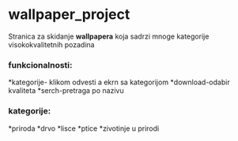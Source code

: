 # wallpaper_project
Stranica za skidanje __wallpapera__ koja sadrzi mnoge kategorije visokokvalitetnih pozadina

### funkcionalnosti:
*kategorije- klikom odvesti  a ekrn sa kategorijom
*download-odabir kvaliteta
*serch-pretraga po nazivu

### kategorije:
*priroda 
*drvo
*lisce
*ptice
*zivotinje u prirodi

